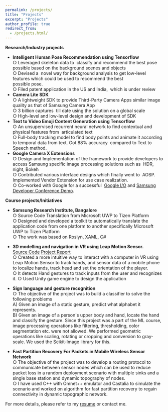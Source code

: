 ```yaml
---
permalink: /projects/
title: "Projects"
excerpt: "Projects"
author_profile: true
redirect_from: 
  - /projects.html/
---
```


**Research/Industry projects**
* **Intelligent Human Pose Recommendation using Tensorflow**  
○ Leveraged skeleton data to ​ classify and recommend the best pose ​ possible based on the background scenes and objects  
○ Devised a ​ novel way​ for background analysis to get low-level features which could be used to recommend the best  
possible pose.  
○ Filed patent application in the US and India, ​ which is under review  
* **Camera Lite SDK**  
○ A lightweight SDK to provide Third-Party Camera Apps similar image quality as that of Samsung Camera App  
○ 3 billion captures ​ till date using the solution on a global scale  
○ High-level and low-level design and development of SDK  
* **Text to Video Emoji Content Generation using Tensorflow**  
○ An unsupervised recurrent neural network to find contextual and physical features from ​ articulated text  
○ Full-body tracking model to find body points and animate it according to temporal data from text. Got​ 88%
accuracy ​ compared to Text to Speech method.  
* **Google Camera X Extensions**  
○ Design and Implementation of the framework to provide developers to access Samsung specific image processing
solutions such as ​ HDR, night, Bokeh  
○ Contributed various interface designs which finally went to ​ AOSP. Implemented Vendor Extension for use case
realization.  
○ Co-worked with Google for a successful ​ [Google I/O](https://www.youtube.com/watch?v=kuv8uK-5CLY) and​ ​ [Samsung Developer Conference Demo](https://www.youtube.com/watch?v=S70mBGwMewY).  

**Course projects/Initiatives**  
* **Samsung Research Institute, Bangalore**  
○ Source Code Translation from Microsoft UWP to Tizen Platform  
○ Designed and developed a toolkit to automatically translate the application code from one platform to another specifically Microsoft UWP to Tizen Platform  
○ The work was based on Roslyn, XAML, C#  
* **3D modelling and navigation in VR using Leap Motion Sensor.**  
[Source Code](https://github.com/mayankanchlia/3D-Modeling-and-Navigation)
[Project Report]({{site.url}}/files/3dModelingAndNavigation.pdf)  
○ Created a more intuitive way to interact with a computer in VR using Leap Motion Sensor to track hands, and sensor data of a mobile phone to localize hands, track head and set the orientation of the player.  
○ It detects Hand gestures to track inputs from the user and recognizes it. 
○ Used Unity game engine to design the application

* **Sign language and gesture recognition**  
○ The objective of the project was to build a classifier to solve the following problems  
A) Given an image of a static gesture, predict what alphabet it represents.  
B) Given an image of a person's upper body and hand, locate the hand and classify the gesture. Since this project was a part of the ML course, image processing operations like filtering, thresholding, color segmentation etc. were not allowed. We performed geometric operations like scaling, rotating or cropping and conversion to gray-scale. We used the Scikit-Image library for this.

* **Fast Partition Recovery For Packets in Mobile Wireless Sensor Network**  
○ The objective of the project was to develop a routing protocol to communicate between sensor nodes which can be used to reduce packet loss in a random
deployment scenario with multiple sinks and a single base station and dynamic topography of nodes.  
○  I have used C++ with Omnet++ emulator and Castalia to simulate the scenario and worked on algorithm for fast partition recovery to regain connectivity in dynamic topographic network.

 
For more details, please refer to my [resume]({{site.url}}/files/Resume.pdf) or contact me. 